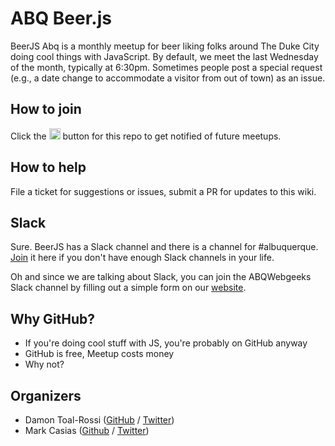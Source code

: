 # ABQ Beer.js

BeerJS Abq is a monthly meetup for beer liking folks around The Duke City doing cool things with JavaScript. By default, we meet the last Wednesday of the month, typically
at 6:30pm. Sometimes people post a special request (e.g., a date change to accommodate a visitor from out of town) as an issue.

## How to join

Click the <img src="http://beerjs.github.io/sf/assets/watch.png" height="18"/> button for this repo to get notified of future meetups.

## How to help

File a ticket for suggestions or issues, submit a PR for updates to this wiki.

## Slack

Sure. BeerJS has a Slack channel and there is a channel for #albuquerque. [Join](https://beers-slack-invite.herokuapp.com/) it here if you don't have enough Slack channels in your life.

Oh and since we are talking about Slack, you can join the ABQWebgeeks Slack channel by filling out a simple form on our [website](http://www.abqwebgeeks.org).

## Why GitHub?

* If you're doing cool stuff with JS, you're probably on GitHub anyway
* GitHub is free, Meetup costs money
* Why not?

## Organizers

* Damon Toal-Rossi ([GitHub](https://github.com/orbiteleven) / [Twitter](https://twitter.com/orbiteleven))
* Mark Casias ([Github](https://github.com/mark-casias) / [Twitter](https://twitter.com/teampoop))

